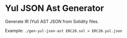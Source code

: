 # Yul JSON Ast Generator



Generate IR (Yul) AST JSON from Solidity files.

Example: `./gen-yul-json-ast ERC20.sol > ERC20.yul.json`
